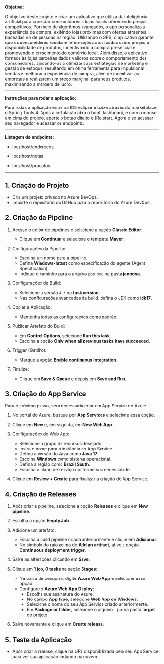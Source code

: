 **Objetivo:**

O objetivo deste projeto é criar um aplicativo que utiliza da inteligência artificial 
para conectar consumidores a lojas locais oferecendo preços competitivos. Por meio de algoritmos avançados, 
o app personaliza a experiência de compra, exibindo lojas próximas com ofertas atraentes baseadas no 
de pessoas na região. Utilizando o GPS, o aplicativo garante que os consumidores recebam informações 
atualizadas sobre preços e disponibilidade de produtos, incentivando a compra presencial e promovendo o 
crescimento do comércio local. Além disso, o aplicativo fornece às lojas parceiras dados valiosos sobre o 
comportamento dos consumidores, ajudando-as a otimizar suas estratégias de marketing e gestão de estoque, 
resultando em ótima ferramenta para impulsionar vendas e melhorar a experiência de compra, além de incentivar 
as empresas a realizarem um preço marginal para seus produtos, maximizando a margem de lucro.

***

**Instruções para rodar a aplicação:**

Para rodas a aplicação entre na IDE eclipse e baixe através do marketplace o Spring Tools 4. 
Após a instalação abra o boot dashboard, e com o mouse em cima do projeto, aperte o botao direito e (Re)start. 
Agora é so acessar seu navegador e acessar os endpoints.

***

**Listagem de endpoints:**
* localhost/enderecos

- localhost/notas

* localhost/produtos
***



## 1. Criação do Projeto

- Crie um projeto privado no Azure DevOps.
- Importe o repositório do GitHub para o repositório do Azure DevOps.

## 2. Criação da Pipeline

1. Acesse o editor de pipelines e selecione a opção **Classic Editor**.
   - Clique em **Continuar** e selecione o template **Maven**.
   
2. Configurações da Pipeline:
   - Escolha um nome para a pipeline.
   - Defina **Windows-latest** como especificação do agente (Agent Specification).
   - Indique o caminho para o arquivo `pom.xml` na pasta **jannosa**.
   
3. Configurações de Build:
   - Selecione a versão `4.*` na **task version**.
   - Nas configurações avançadas da build, defina o JDK como **jdk17**.
   
4. Copiar a Aplicação:
   - Mantenha todas as configurações como padrão.
   
5. Publicar Artefato do Build:
   - Em **Control Options**, selecione **Run this task**.
   - Escolha a opção **Only when all previous tasks have succeeded**.
   
6. Trigger (Gatilho):
   - Marque a opção **Enable continuous integration**.
   
7. Finalize:
   - Clique em **Save & Queue** e depois em **Save and Run**.

## 3. Criação do App Service

Para o próximo passo, será necessário criar um App Service no Azure.

1. No portal do Azure, busque por **App Services** e selecione essa opção.
2. Clique em **New** e, em seguida, em **New Web App**.
3. Configurações do Web App:
   - Selecione o grupo de recursos desejado.
   - Insira o nome para a instância do App Service.
   - Defina a versão do Java como **Java 17**.
   - Escolha **Windows** como sistema operacional.
   - Defina a região como **Brazil South**.
   - Escolha o plano de serviço conforme sua necessidade.
   
4. Clique em **Review + Create** para finalizar a criação do App Service.

## 4. Criação de Releases

1. Após criar a pipeline, selecione a opção **Releases** e clique em **New pipeline**.
2. Escolha a opção **Empty Job**.
3. Adicione um artefato:
   - Escolha a build pipeline criada anteriormente e clique em **Adicionar**.
   - No símbolo do raio acima de **Add an artifact**, ative a opção **Continuous deployment trigger**.
4. Salve as alterações clicando em **Save**.
5. Clique em **1 job, 0 tasks** na seção **Stages**:
   - Na barra de pesquisa, digite **Azure Web App** e selecione essa opção.
   - Configure o **Azure Web App Deploy**:
     - Escolha sua assinatura do Azure.
     - No campo **App type**, selecione **Web App on Windows**.
     - Selecione o nome do seu App Service criado anteriormente.
     - Em **Package or folder**, selecione o arquivo `.jar` na pasta **target** do projeto.
   
6. Salve novamente e clique em **Create release**.

## 5. Teste da Aplicação

- Após criar a release, clique na URL disponibilizada pelo seu App Service para ver sua aplicação rodando na nuvem.
